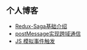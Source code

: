 ## 个人博客

- [Redux-Saga基础介绍](/liqiUser/blog/issues/7)
- [postMessage实现跨域通信](/liqiUser/blog/issues/6)
- [JS 模拟事件触发](/liqiUser/blog/issues/3)

